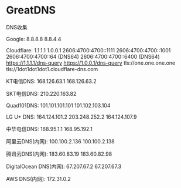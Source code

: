 # GreatDNS
DNS收集

Google:
8.8.8.8
8.8.4.4

Cloudflare:
1.1.1.1
1.0.0.1
2606:4700:4700::1111
2606:4700:4700::1001
2606:4700:4700::64 (DNS64)
2606:4700:4700::6400 (DNS64)
https://1.1.1.1/dns-query
https://1.0.0.1/dns-query
tls://one.one.one.one
tls://1dot1dot1dot1.cloudflare-dns.com

KT电信DNS:
168.126.63.1
168.126.63.2

SKT电信DNS:
210.220.163.82

Quad101DNS:
101.101.101.101
101.102.103.104

LG U+ DNS:
164.124.101.2
203.248.252.2
164.124.107.9

中华电信DNS:
168.95.1.1
168.95.192.1

阿里云DNS(内网):
100.100.2.136
100.100.2.138

腾讯云DNS(内网):
183.60.83.19
183.60.82.98

DigitalOcean DNS(内网):
67.207.67.2
67.207.67.3

AWS DNS(内网):
172.31.0.2

